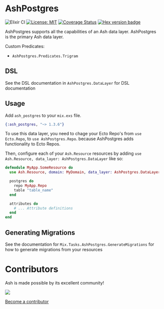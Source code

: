 # AshPostgres

![Elixir CI](https://github.com/ash-project/ash_postgres/workflows/Elixir%20CI/badge.svg)
[![License: MIT](https://img.shields.io/badge/License-MIT-yellow.svg)](https://opensource.org/licenses/MIT)
[![Coverage Status](https://coveralls.io/repos/github/ash-project/ash_postgres/badge.svg?branch=main)](https://coveralls.io/github/ash-project/ash_postgres?branch=main)
[![Hex version badge](https://img.shields.io/hexpm/v/ash_postgres.svg)](https://hex.pm/packages/ash_postgres)

AshPostgres supports all the capabilities of an Ash data layer. AshPostgres is the primary Ash data layer.

Custom Predicates:

- `AshPostgres.Predicates.Trigram`

## DSL

See the DSL documentation in `AshPostgres.DataLayer` for DSL documentation

## Usage

Add `ash_postgres` to your `mix.exs` file.

```elixir
{:ash_postgres, "~> 1.3.6"}
```

To use this data layer, you need to chage your Ecto Repo's from `use Ecto.Repo`,
to `use AshPostgres.Repo`. because AshPostgres adds functionality to Ecto Repos.

Then, configure each of your `Ash.Resource` resources by adding `use Ash.Resource, data_layer: AshPostgres.DataLayer` like so:

```elixir
defmodule MyApp.SomeResource do
  use Ash.Resource, domain: MyDomain, data_layer: AshPostgres.DataLayer

  postgres do
    repo MyApp.Repo
    table "table_name"
  end

  attributes do
    # ... Attribute definitions
  end
end
```

## Generating Migrations

See the documentation for `Mix.Tasks.AshPostgres.GenerateMigrations` for how to generate
migrations from your resources

# Contributors

Ash is made possible by its excellent community!

<a href="https://github.com/ash-project/ash_postgres/graphs/contributors">
  <img src="https://contrib.rocks/image?repo=ash-project/ash_postgres" />
</a>

[Become a contributor](https://ash-hq.org/docs/guides/ash/latest/how_to/contribute.md)
